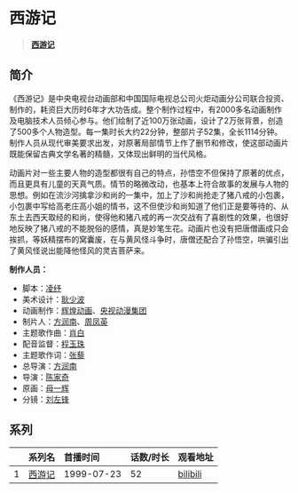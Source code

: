 # 西游记


> <u>**[西游记](https://bgm.tv/subject/37396)**</u>

## 简介

《西游记》是中央电视台动画部和中国国际电视总公司火炬动画分公司联合投资、制作的，耗资巨大历时6年才大功告成。整个制作过程中，有2000多名动画制作及电脑技术人员倾心参与。他们绘制了近100万张动画，设计了2万张背景，创造了500多个人物造型。每一集时长大约22分钟，整部片子52集，全长1114分钟。制作人员从现代审美要求出发，对原著局部情节上作了删节和修改，使这部动画片既能保留古典文学名著的精髓，又体现出鲜明的当代风格。

动画片对一些主要人物的造型都很有自己的特点，孙悟空不但保持了原著的优点，而且更具有儿童的天真气质。情节的略微改动，也基本上符合故事的发展与人物的思想。例如在流沙河擒拿沙和尚的一集中，加上了沙和尚抢走了猪八戒的小包裹，小包裹中写给高老庄高小姐的情书，这不但使沙和尚知道了他们正是要等待的、从东土去西天取经的和尚，使得他和猪八戒的再一次交战有了喜剧性的效果，也很好地反映了猪八戒的不能脱俗的感情，真是妙笔生花。动画片也没有把唐僧画成只会挨抓，等妖精摆布的窝囊废，在与黄风怪斗争时，唐僧还配合了孙悟空，哄骗引出了黄风怪说出能降他怪风的灵吉菩萨来。

**制作人员：**
- 脚本：[凌纾](https://bgm.tv/person/22269)
- 美术设计：[耿少波](https://bgm.tv/person/59725)
- 动画制作：[辉煌动画](https://bgm.tv/person/7428)、[央视动漫集团](https://bgm.tv/person/10526)
- 制片人：[方润南](https://bgm.tv/person/22258)、[周凤英](https://bgm.tv/person/64943)
- 主题歌作曲：[肖白](https://bgm.tv/person/63877)
- 配音监督：[程玉珠](https://bgm.tv/person/39806)
- 主题歌作词：[张藜](https://bgm.tv/person/63876)
- 总导演：[方润南](https://bgm.tv/person/22258)
- 导演：[陈家奇](https://bgm.tv/person/10527)
- 原画：[母一辉](https://bgm.tv/person/52867)
- 分镜：[刘左锋](https://bgm.tv/person/65134)



## 系列

|     |   系列名   |   首播时间  | 话数/时长  | 观看地址 |
|:---  |:------    |:----      |:---       |:---  |
| 1 |[西游记](https://bgm.tv/subject/37396)| 1999-07-23 | 52 | [bilibili](https://www.bilibili.com/video/BV1pg411d7Ln/) |






